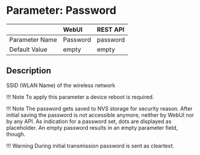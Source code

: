 # Parameter: Password

|                   | WebUI               | REST API
|:---               |:---                 |:----
| Parameter Name    | Password            | password
| Default Value     | empty               | empty


## Description

SSID (WLAN Name) of the wireless network


!!! Note
    To apply this parameter a device reboot is required.


!!! Note
    The password gets saved to NVS storage for security reason. After initial saving 
    the password is not accessible anymore, neither by WebUI nor by any API. As indication 
    for a password set, dots are displayed as placeholder. An empty password results in an 
    empty parameter field, though.

!!! Warning
    During initial transmission password is sent as cleartext. 
